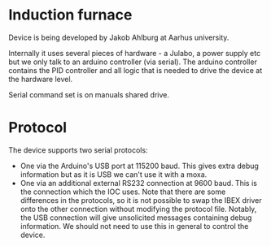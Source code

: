 # Induction furnace

Device is being developed by Jakob Ahlburg at Aarhus university.

Internally it uses several pieces of hardware - a Julabo, a power supply etc but we only talk to an arduino controller (via serial). The arduino controller contains the PID controller and all logic that is needed to drive the device at the hardware level.

Serial command set is on manuals shared drive.

# Protocol

The device supports two serial protocols:
- One via the Arduino's USB port at 115200 baud. This gives extra debug information but as it is USB we can't use it with a moxa.
- One via an additional external RS232 connection at 9600 baud. This is the connection which the IOC uses. Note that there are some differences in the protocols, so it is not possible to swap the IBEX driver onto the other connection without modifying the protocol file. Notably, the USB connection will give unsolicited messages containing debug information. We should not need to use this in general to control the device.


